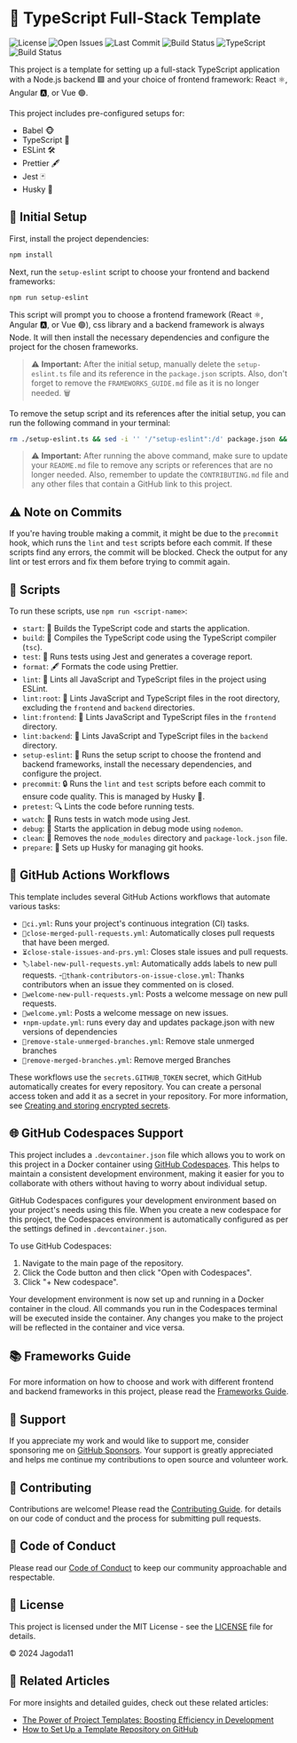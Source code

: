 # 🚀 TypeScript Full-Stack Template

![License](https://img.shields.io/github/license/Jagoda11/my-project-template?style=flat-square&color=blue)
![Open Issues](https://img.shields.io/github/issues/Jagoda11/my-project-template?style=flat-square&color=orange)
![Last Commit](https://img.shields.io/github/last-commit/Jagoda11/my-project-template/main?style=flat-square&color=blue)
![Build Status](https://github.com/Jagoda11/my-project-template/actions/workflows/🚀ci.yml/badge.svg?branch=main)
![TypeScript](https://img.shields.io/github/package-json/dependency-version/Jagoda11/my-project-template/dev/typescript?label=TypeScript)
![Build Status](https://github.com/Jagoda11/my-project-template/actions/workflows/⬆️npm-update.yml/badge.svg?branch=main)

This project is a template for setting up a full-stack TypeScript application with a Node.js backend 🟩 and your choice of frontend framework: React ⚛️, Angular 🅰️, or Vue 🟢.

This project includes pre-configured setups for:

- Babel 🐵
- TypeScript 🔵
- ESLint 🛠️
- Prettier 🖋️
- Jest 🃏
- Husky 🐶

## 🚀 Initial Setup

First, install the project dependencies:

```bash
npm install
```

Next, run the `setup-eslint` script to choose your frontend and backend frameworks:

```bash
npm run setup-eslint
```

This script will prompt you to choose a frontend framework (React ⚛️, Angular 🅰️, or Vue 🟢), css library and a backend framework is always Node. It will then install the necessary dependencies and configure the project for the chosen frameworks.

> ⚠️ **Important:** After the initial setup, manually delete the `setup-eslint.ts` file and its reference in the `package.json` scripts. Also, don't forget to remove the `FRAMEWORKS_GUIDE.md` file as it is no longer needed. 🗑️

To remove the setup script and its references after the initial setup, you can run the following command in your terminal:

```bash
rm ./setup-eslint.ts && sed -i '' '/"setup-eslint":/d' package.json && rm FRAMEWORKS_GUIDE.md && sed -i '' '/Frameworks Guide/d' README.md
```

> ⚠️ **Important:** After running the above command, make sure to update your `README.md` file to remove any scripts or references that are no longer needed. Also, remember to update the `CONTRIBUTING.md` file and any other files that contain a GitHub link to this project.

## ⚠️ Note on Commits

If you're having trouble making a commit, it might be due to the `precommit` hook, which runs the `lint` and `test` scripts before each commit. If these scripts find any errors, the commit will be blocked. Check the output for any lint or test errors and fix them before trying to commit again.

## 📜 Scripts

To run these scripts, use `npm run <script-name>`:

- `start`: 🚀 Builds the TypeScript code and starts the application.
- `build`: 🔨 Compiles the TypeScript code using the TypeScript compiler (`tsc`).
- `test`: 🧪 Runs tests using Jest and generates a coverage report.
- `format`: 🖋️ Formats the code using Prettier.
- `lint`: 🧹 Lints all JavaScript and TypeScript files in the project using ESLint.
- `lint:root`: 🧹 Lints JavaScript and TypeScript files in the root directory, excluding the `frontend` and `backend` directories.
- `lint:frontend`: 🧹 Lints JavaScript and TypeScript files in the `frontend` directory.
- `lint:backend`: 🧹 Lints JavaScript and TypeScript files in the `backend` directory.
- `setup-eslint`: 🔧 Runs the setup script to choose the frontend and backend frameworks, install the necessary dependencies, and configure the project.
- `precommit`: 🔒 Runs the `lint` and `test` scripts before each commit to ensure code quality. This is managed by Husky 🐶.
- `pretest`: 🔍 Lints the code before running tests.
- `watch`: 👀 Runs tests in watch mode using Jest.
- `debug`: 🐞 Starts the application in debug mode using `nodemon`.
- `clean`: 🧽 Removes the `node_modules` directory and `package-lock.json` file.
- `prepare`: 🐾 Sets up Husky for managing git hooks.

## 🤖 GitHub Actions Workflows

This template includes several GitHub Actions workflows that automate various tasks:

- `🚀ci.yml`: Runs your project's continuous integration (CI) tasks.
- `🔐close-merged-pull-requests.yml`: Automatically closes pull requests that have been merged.
- `⏳close-stale-issues-and-prs.yml`: Closes stale issues and pull requests.
- `🏷️label-new-pull-requests.yml`: Automatically adds labels to new pull requests.
-`🙏thank-contributors-on-issue-close.yml`: Thanks contributors when an issue they commented on is closed.
- `👋welcome-new-pull-requests.yml`: Posts a welcome message on new pull requests.
- `👋welcome.yml`: Posts a welcome message on new issues.
- `⬆️npm-update.yml`: runs every day and updates package.json with new versions of dependencies
- `🧹remove-stale-unmerged-branches.yml`: Remove stale unmerged branches
- `🧹remove-merged-branches.yml`: Remove merged Branches

These workflows use the `secrets.GITHUB_TOKEN` secret, which GitHub automatically creates for every repository. You can create a personal access token and add it as a secret in your repository. For more information, see [Creating and storing encrypted secrets](https://docs.github.com/en/actions/reference/encrypted-secrets).

## 🌐 GitHub Codespaces Support

This project includes a `.devcontainer.json` file which allows you to work on this project in a Docker container using [GitHub Codespaces](https://github.com/features/codespaces). This helps to maintain a consistent development environment, making it easier for you to collaborate with others without having to worry about individual setup.

GitHub Codespaces configures your development environment based on your project's needs using this file. When you create a new codespace for this project, the Codespaces environment is automatically configured as per the settings defined in `.devcontainer.json`.

To use GitHub Codespaces:

1. Navigate to the main page of the repository.
2. Click the Code button and then click "Open with Codespaces".
3. Click "+ New codespace".

Your development environment is now set up and running in a Docker container in the cloud. All commands you run in the Codespaces terminal will be executed inside the container. Any changes you make to the project will be reflected in the container and vice versa.

## 📚 Frameworks Guide

For more information on how to choose and work with different frontend and backend frameworks in this project, please read the [Frameworks Guide](FRAMEWORKS_GUIDE.md).

## 💖 Support

If you appreciate my work and would like to support me, consider sponsoring me on [GitHub Sponsors](https://github.com/sponsors/[YourUsername]). Your support is greatly appreciated and helps me continue my contributions to open source and volunteer work.

## 🤝 Contributing

Contributions are welcome! Please read the [Contributing Guide](CONTRIBUTING.md).
for details on our code of conduct and the process for submitting pull requests.

## 📜 Code of Conduct

Please read our [Code of Conduct](CODE_OF_CONDUCT.md) to keep our community approachable and respectable.

## 📝 License

This project is licensed under the MIT License - see the [LICENSE](LICENSE.md) file for details.

© 2024 Jagoda11

## 📖 Related Articles

For more insights and detailed guides, check out these related articles:

- [The Power of Project Templates: Boosting Efficiency in Development](https://medium.com/code-like-a-girl/the-power-of-project-templates-boosting-efficiency-in-development-1a61cb6bcdae)
- [How to Set Up a Template Repository on GitHub](https://medium.com/new-writers-welcome/how-to-set-up-a-template-repository-on-github-0e7446a46817)
